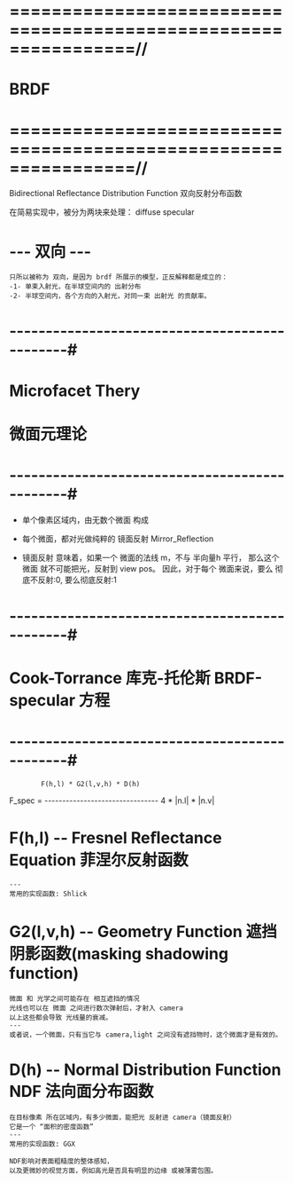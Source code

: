 # ================================================================//
#                        BRDF
# ================================================================//
Bidirectional Reflectance Distribution Function
双向反射分布函数

在简易实现中，被分为两块来处理：
    diffuse
    specular

# --- 双向 ---
    只所以被称为 双向，是因为 brdf 所展示的模型，正反解释都是成立的：
    -1- 单束入射光，在半球空间内的 出射分布
    -2- 半球空间内，各个方向的入射光，对同一束 出射光 的贡献率。


# ----------------------------------------------#
#           Microfacet Thery
#              微面元理论
# ----------------------------------------------#

- 单个像素区域内，由无数个微面 构成
- 每个微面，都对光做纯粹的 镜面反射 Mirror_Reflection

- 镜面反射 意味着，如果一个 微面的法线 m，不与 半向量h 平行，
    那么这个 微面 就不可能把光，反射到 view pos。
    因此，对于每个 微面来说，要么 彻底不反射:0, 要么彻底反射:1




# ----------------------------------------------#
#   Cook-Torrance 库克-托伦斯 BRDF-specular 方程   
# ----------------------------------------------#

            F(h,l) * G2(l,v,h) * D(h)
F_spec = --------------------------------
              4 * |n.l| * |n.v|


# F(h,l) -- Fresnel Reﬂectance Equation 菲涅尔反射函数

    ---
    常用的实现函数: Shlick


# G2(l,v,h) -- Geometry Function 遮挡阴影函数(masking shadowing function)
    微面 和 光学之间可能存在 相互遮挡的情况
    光线也可以在 微面 之间进行数次弹射后，才射入 camera
    以上这些都会导致 光线量的衰减。
    ---
    或者说，一个微面，只有当它与 camera,light 之间没有遮挡物时，这个微面才是有效的。


# D(h) -- Normal Distribution Function NDF 法向面分布函数
    在目标像素 所在区域内，有多少微面，能把光 反射进 camera（镜面反射）
    它是一个 “面积的密度函数”
    ---
    常用的实现函数: GGX

    NDF影响对表面粗糙度的整体感知，
    以及更微妙的视觉方面，例如高光是否具有明显的边缘 或被薄雾包围。






























